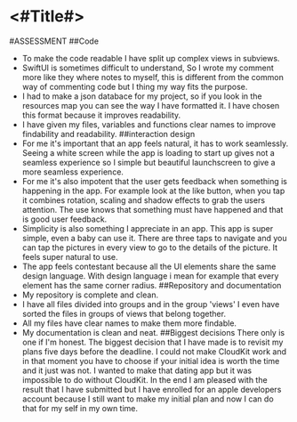 #  <#Title#>
#ASSESSMENT
##Code
- To make the code readable I have split up complex views in subviews.
- SwiftUI is sometimes difficult to understand, So I wrote my comment more like they where notes to myself, this is different from the common way of commenting code but I thing my way fits the purpose.
- I had to make a json databace for my project, so if you look in the resources map you can see the way I have formatted it. I have chosen this format because it improves readability.
- I have given my files, variables and functions clear names to improve findability and readability.
##interaction design
- For me it's important that an app feels natural, it has to work seamlessly. Seeing a white screen while the app is loading to start up gives not a seamless experience so I simple but beautiful launchscreen to give a more seamless experience.
- For me it's also impotent that the user gets feedback when something is happening in the app. For example look at the like button, when you tap it combines rotation, scaling and shadow effects to grab the users attention. The use knows that something must have happened and that is good user feedback.
- Simplicity is also something I appreciate in an app. This app is super simple, even a baby can use it. There are three taps to navigate and you can tap the pictures in every view to go to the details of the picture. It feels super natural to use.
- The app feels contestant because all the UI elements share the same design language. With design language i mean for example that every element has the same corner radius. 
##Repository and documentation
- My repository is complete and clean.
- I have all files divided into groups and in the group 'views' I even have sorted the files in groups of views that belong together.
- All my files have clear names to make them more findable.
- My documentation is clean and neat.
##Biggest decisions
There only is one if I'm honest. The biggest decision that I have made is to revisit my plans five days before the deadline. I could not make CloudKit work and in that moment you have to choose if your initial idea is worth the time and it just was not. I wanted to make that dating app but it was impossible to do without CloudKit. In the end I am pleased with the result that I have submitted but I have enrolled for an apple developers account because I still want to make my initial plan and now I can do that for my self in my own time. 
